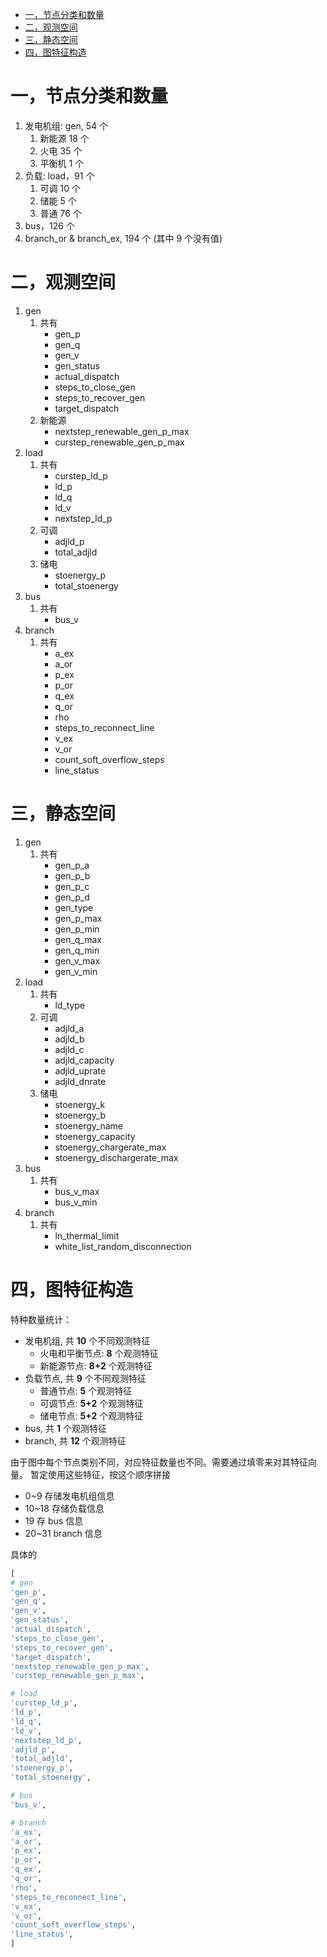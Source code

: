 <!-- TOC -->
* [一，节点分类和数量](#)
* [二，观测空间](#)
* [三，静态空间](#)
* [四，图特征构造](#)
<!-- TOC -->

# 一，节点分类和数量
1. 发电机组: gen, 54 个  
   1. 新能源 18 个
   2. 火电 35 个  
   3. 平衡机 1 个  
2. 负载: load，91 个  
   1. 可调 10 个  
   2. 储能 5 个  
   3. 普通 76 个  
3. bus，126 个  
4. branch_or & branch_ex, 194 个 (其中 9 个没有值)

# 二，观测空间
1. gen
	1. 共有
		* gen_p
		* gen_q
		* gen_v
		* gen_status
		* actual_dispatch
		* steps_to_close_gen
		* steps_to_recover_gen
		* target_dispatch
	2. 新能源
		* nextstep_renewable_gen_p_max
		* curstep_renewable_gen_p_max
2. load
	1. 共有
		* curstep_ld_p
		* ld_p
		* ld_q
		* ld_v
		* nextstep_ld_p
	2. 可调
		* adjld_p
		* total_adjld
	3. 储电
		* stoenergy_p
		* total_stoenergy
3. bus
	1. 共有
		* bus_v
4. branch
	1. 共有
		* a_ex
		* a_or
		* p_ex
		* p_or
		* q_ex
		* q_or
		* rho
		* steps_to_reconnect_line
		* v_ex
		* v_or
		* count_soft_overflow_steps
		* line_status

# 三，静态空间
1. gen
	1. 共有
		* gen_p_a
		* gen_p_b
		* gen_p_c
		* gen_p_d
		* gen_type
		* gen_p_max
		* gen_p_min
		* gen_q_max
		* gen_q_min
		* gen_v_max
		* gen_v_min
2. load
	1. 共有
		* ld_type
	1. 可调
		* adjld_a
		* adjld_b
		* adjld_c
		* adjld_capacity
		* adjld_uprate
		* adjld_dnrate
	2. 储电
		* stoenergy_k
		* stoenergy_b
		* stoenergy_name
		* stoenergy_capacity
		* stoenergy_chargerate_max
		* stoenergy_dischargerate_max
3. bus
	1. 共有
		* bus_v_max
		* bus_v_min
4. branch
	1. 共有
		* ln_thermal_limit
		* white_list_random_disconnection

# 四，图特征构造
特种数量统计：
* 发电机组, 共 **10** 个不同观测特征
	* 火电和平衡节点: **8** 个观测特征
	* 新能源节点: **8+2** 个观测特征
* 负载节点, 共 **9** 个不同观测特征
	* 普通节点: **5** 个观测特征
	* 可调节点: **5+2** 个观测特征
	* 储电节点: **5+2** 个观测特征
* bus, 共 **1** 个观测特征
* branch, 共 **12** 个观测特征


由于图中每个节点类别不同，对应特征数量也不同。需要通过填零来对其特征向量。
暂定使用这些特征，按这个顺序拼接
* 0~9 存储发电机组信息
* 10~18 存储负载信息
* 19 存 bus 信息
* 20~31 branch 信息

具体的
```python
[
# gen
'gen_p',
'gen_q',
'gen_v',
'gen_status',
'actual_dispatch',
'steps_to_close_gen',
'steps_to_recover_gen',
'target_dispatch',
'nextstep_renewable_gen_p_max',
'curstep_renewable_gen_p_max',

# load
'curstep_ld_p',
'ld_p',
'ld_q',
'ld_v',
'nextstep_ld_p',
'adjld_p',
'total_adjld',
'stoenergy_p',
'total_stoenergy',

# bus
'bus_v',

# branch
'a_ex',
'a_or',
'p_ex',
'p_or',
'q_ex',
'q_or',
'rho',
'steps_to_reconnect_line',
'v_ex',
'v_or',
'count_soft_overflow_steps',
'line_status',
]
```

